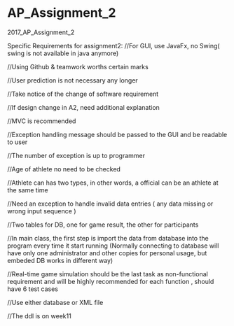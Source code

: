 # AP_Assignment_2
2017_AP_Assignment_2

Specific Requirements for assignment2:
//For GUI, use JavaFx, no Swing( swing is not available in java anymore)

//Using Github & teamwork worths certain marks

//User prediction is not necessary any longer

//Take notice of the change of software requirement

//If design change in A2, need additional explanation

//MVC is recommended 

//Exception handling message should be passed to the GUI and be readable to user

//The number of exception is up to programmer

//Age of athlete no need to be checked

//Athlete can has two types, in other words, a official can be an athlete at the same time

//Need an exception to handle invalid data entries ( any data missing or wrong input sequence )

//Two tables for DB, one for game result, the other for participants

//In main class, the first step is import the data from database into the program every time it start running
(Normally connecting to database will have only one administrator and other copies for personal usage, 
but embeded DB works in different way)

//Real-time game simulation should be the last task as non-functional requirement and will be highly recommended
for each function , should have 6 test cases

//Use either database or XML file

//The ddl is on week11
